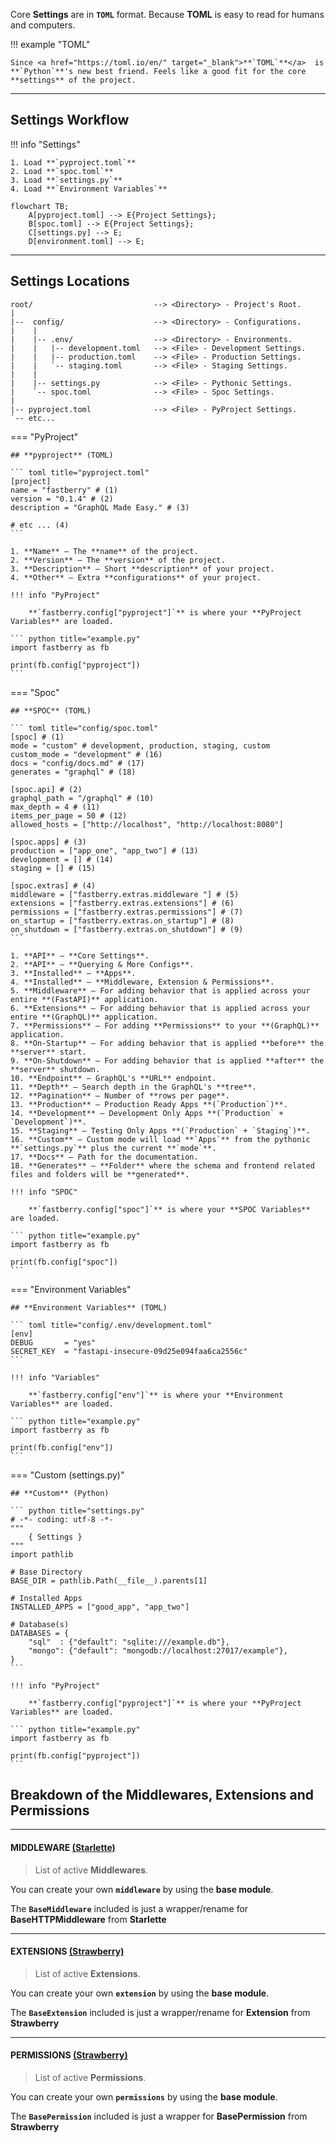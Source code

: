 Core **Settings** are in **`TOML`** format. Because **TOML** is easy to read for humans and computers.

!!! example "TOML"

    Since <a href="https://toml.io/en/" target="_blank">**`TOML`**</a>  is **`Python`**'s new best friend. Feels like a good fit for the core **settings** of the project.

---

## Settings **Workflow**

!!! info "Settings"

    1. Load **`pyproject.toml`**
    2. Load **`spoc.toml`**
    3. Load **`settings.py`**
    4. Load **`Environment Variables`**

```mermaid
flowchart TB;
    A[pyproject.toml] --> E{Project Settings};
    B[spoc.toml] --> E{Project Settings};
    C[settings.py] --> E;
    D[environment.toml] --> E;
```

---

## Settings **Locations**

```text
root/                           --> <Directory> - Project's Root.
|
|--  config/                    --> <Directory> - Configurations.
|    |
|    |-- .env/                  --> <Directory> - Environments.
|    |   |-- development.toml   --> <File> - Development Settings.
|    |   |-- production.toml    --> <File> - Production Settings.
|    |   `-- staging.toml       --> <File> - Staging Settings.
|    |
|    |-- settings.py            --> <File> - Pythonic Settings.
|    `-- spoc.toml              --> <File> - Spoc Settings.
|
|-- pyproject.toml              --> <File> - PyProject Settings.
`-- etc...
```

=== "PyProject"

    ## **pyproject** (TOML)

    ``` toml title="pyproject.toml"
    [project]
    name = "fastberry" # (1)
    version = "0.1.4" # (2)
    description = "GraphQL Made Easy." # (3)

    # etc ... (4)
    ```

    1. **Name** — The **name** of the project.
    2. **Version** — The **version** of the project.
    3. **Description** — Short **description** of your project.
    4. **Other** — Extra **configurations** of your project.

    !!! info "PyProject"

        **`fastberry.config["pyproject"]`** is where your **PyProject Variables** are loaded.

    ``` python title="example.py"
    import fastberry as fb

    print(fb.config["pyproject"])
    ```

=== "Spoc"

    ## **SPOC** (TOML)

    ``` toml title="config/spoc.toml"
    [spoc] # (1)
    mode = "custom" # development, production, staging, custom
    custom_mode = "development" # (16)
    docs = "config/docs.md" # (17)
    generates = "graphql" # (18)

    [spoc.api] # (2)
    graphql_path = "/graphql" # (10)
    max_depth = 4 # (11)
    items_per_page = 50 # (12)
    allowed_hosts = ["http://localhost", "http://localhost:8080"]

    [spoc.apps] # (3)
    production = ["app_one", "app_two"] # (13)
    development = [] # (14)
    staging = [] # (15)

    [spoc.extras] # (4)
    middleware = ["fastberry.extras.middleware "] # (5)
    extensions = ["fastberry.extras.extensions"] # (6)
    permissions = ["fastberry.extras.permissions"] # (7)
    on_startup = ["fastberry.extras.on_startup"] # (8)
    on_shutdown = ["fastberry.extras.on_shutdown"] # (9)
    ```

    1. **API** — **Core Settings**.
    2. **API** — **Querying & More Configs**.
    3. **Installed** — **Apps**.
    4. **Installed** — **Middleware, Extension & Permissions**.
    5. **Middleware** — For adding behavior that is applied across your entire **(FastAPI)** application.
    6. **Extensions** — For adding behavior that is applied across your entire **(GraphQL)** application.
    7. **Permissions** — For adding **Permissions** to your **(GraphQL)** application.
    8. **On-Startup** — For adding behavior that is applied **before** the **server** start.
    9. **On-Shutdown** — For adding behavior that is applied **after** the **server** shutdown.
    10. **Endpoint** — GraphQL's **URL** endpoint.
    11. **Depth** — Search depth in the GraphQL's **tree**.
    12. **Pagination** — Number of **rows per page**.
    13. **Production** — Production Ready Apps **(`Production`)**.
    14. **Development** — Development Only Apps **(`Production` + `Development`)**.
    15. **Staging** — Testing Only Apps **(`Production` + `Staging`)**.
    16. **Custom** — Custom mode will load **`Apps`** from the pythonic **`settings.py`** plus the current **`mode`**.
    17. **Docs** — Path for the documentation.
    18. **Generates** — **Folder** where the schema and frontend related files and folders will be **generated**.

    !!! info "SPOC"

        **`fastberry.config["spoc"]`** is where your **SPOC Variables** are loaded.

    ``` python title="example.py"
    import fastberry as fb

    print(fb.config["spoc"])
    ```

=== "Environment Variables"

    ## **Environment Variables** (TOML)

    ``` toml title="config/.env/development.toml"
    [env]
    DEBUG       = "yes"
    SECRET_KEY  = "fastapi-insecure-09d25e094faa6ca2556c"
    ```

    !!! info "Variables"

        **`fastberry.config["env"]`** is where your **Environment Variables** are loaded.

    ``` python title="example.py"
    import fastberry as fb

    print(fb.config["env"])
    ```

=== "Custom (settings.py)"

    ## **Custom** (Python)

    ``` python title="settings.py"
    # -*- coding: utf-8 -*-
    """
        { Settings }
    """
    import pathlib

    # Base Directory
    BASE_DIR = pathlib.Path(__file__).parents[1]

    # Installed Apps
    INSTALLED_APPS = ["good_app", "app_two"]

    # Database(s)
    DATABASES = {
        "sql"  : {"default": "sqlite:///example.db"},
        "mongo": {"default": "mongodb://localhost:27017/example"},
    }
    ```

    !!! info "PyProject"

        **`fastberry.config["pyproject"]`** is where your **PyProject Variables** are loaded.

    ``` python title="example.py"
    import fastberry as fb

    print(fb.config["pyproject"])
    ```

## **Breakdown** of the **Middlewares, Extensions and Permissions**

---

#### MIDDLEWARE <a href="https://www.starlette.io/middleware/" target="_blank" rel="noopener noreferrer">**(Starlette)**</a>

> List of active **Middlewares**.

You can create your own **`middleware`** by using the **base module**.

The **`BaseMiddleware`** included is just a wrapper/rename for **BaseHTTPMiddleware** from **Starlette**

---

#### EXTENSIONS <a href="https://strawberry.rocks/docs/guides/custom-extensions" target="_blank" rel="noopener noreferrer">**(Strawberry)**</a>

> List of active **Extensions**.

You can create your own **`extension`** by using the **base module**.

The **`BaseExtension`** included is just a wrapper/rename for **Extension** from **Strawberry**

---

#### PERMISSIONS <a href="https://strawberry.rocks/docs/guides/permissions" target="_blank" rel="noopener noreferrer">**(Strawberry)**</a>

> List of active **Permissions**.

You can create your own **`permissions`** by using the **base module**.

The **`BasePermission`** included is just a wrapper for **BasePermission** from **Strawberry**
